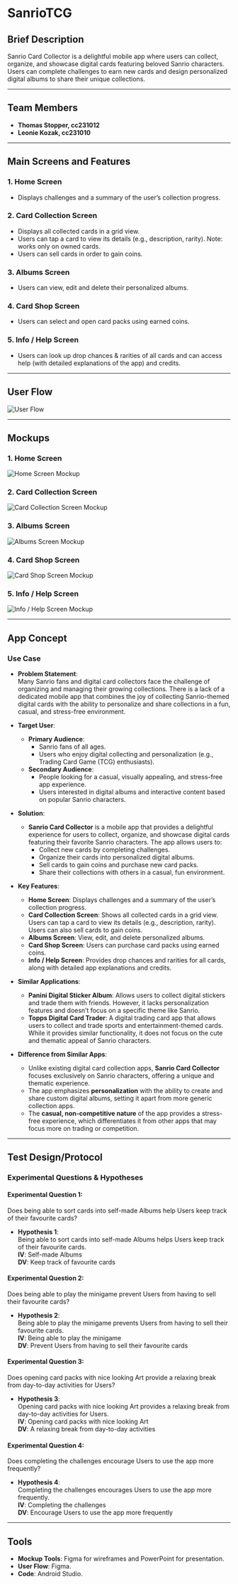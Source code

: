 # SanrioTCG

## Brief Description
Sanrio Card Collector is a delightful mobile app where users can collect, organize, and showcase digital cards featuring beloved Sanrio characters. Users can complete challenges to earn new cards and design personalized digital albums to share their unique collections.

---

## Team Members
- **Thomas Stopper, cc231012**  
- **Leonie Kozak, cc231010**

---

## Main Screens and Features

### 1. Home Screen
- Displays challenges and a summary of the user’s collection progress.

### 2. Card Collection Screen
- Displays all collected cards in a grid view.
- Users can tap a card to view its details (e.g., description, rarity). Note: works only on owned cards.
- Users can sell cards in order to gain coins.

### 3. Albums Screen
- Users can view, edit and delete their personalized albums.

### 4. Card Shop Screen
- Users can select and open card packs using earned coins.

### 5. Info / Help Screen
- Users can look up drop chances & rarities of all cards and can access help (with detailed explanations of the app) and credits.

---

## User Flow
![User Flow](app/src/main/java/at/ac/fhstp/sanriotcg/images/user_flow.png)

---

## Mockups

### 1. Home Screen
![Home Screen Mockup](app/src/main/java/at/ac/fhstp/sanriotcg/images/home_screen_mockup.png)

### 2. Card Collection Screen
![Card Collection Screen Mockup](app/src/main/java/at/ac/fhstp/sanriotcg/images/card_collection_mockup.png)

### 3. Albums Screen
![Albums Screen Mockup](app/src/main/java/at/ac/fhstp/sanriotcg/images/albums_screen_mockup.png)

### 4. Card Shop Screen
![Card Shop Screen Mockup](app/src/main/java/at/ac/fhstp/sanriotcg/images/card_shop_mockup.png)

### 5. Info / Help Screen
![Info / Help Screen Mockup](app/src/main/java/at/ac/fhstp/sanriotcg/images/info_mockup.png)

---

## App Concept

### Use Case
- **Problem Statement**:  
  Many Sanrio fans and digital card collectors face the challenge of organizing and managing their growing collections. There is a lack of a dedicated mobile app that combines the joy of collecting Sanrio-themed digital cards with the ability to personalize and share collections in a fun, casual, and stress-free environment.
  
- **Target User**:  
  - **Primary Audience**:  
    - Sanrio fans of all ages.  
    - Users who enjoy digital collecting and personalization (e.g., Trading Card Game (TCG) enthusiasts).
  - **Secondary Audience**:  
    - People looking for a casual, visually appealing, and stress-free app experience.
    - Users interested in digital albums and interactive content based on popular Sanrio characters.

- **Solution**:  
  - **Sanrio Card Collector** is a mobile app that provides a delightful experience for users to collect, organize, and showcase digital cards featuring their favorite Sanrio characters. The app allows users to:
    - Collect new cards by completing challenges.
    - Organize their cards into personalized digital albums.
    - Sell cards to gain coins and purchase new card packs.
    - Share their collections with others in a casual, fun environment.

- **Key Features**:
  - **Home Screen**: Displays challenges and a summary of the user’s collection progress.
  - **Card Collection Screen**: Shows all collected cards in a grid view. Users can tap a card to view its details (e.g., description, rarity). Users can also sell cards to gain coins.
  - **Albums Screen**: View, edit, and delete personalized albums.
  - **Card Shop Screen**: Users can purchase card packs using earned coins.
  - **Info / Help Screen**: Provides drop chances and rarities for all cards, along with detailed app explanations and credits.

- **Similar Applications**:
  - **Panini Digital Sticker Album**: Allows users to collect digital stickers and trade them with friends. However, it lacks personalization features and doesn’t focus on a specific theme like Sanrio.
  - **Topps Digital Card Trader**: A digital trading card app that allows users to collect and trade sports and entertainment-themed cards. While it provides similar functionality, it does not focus on the cute and thematic appeal of Sanrio characters.
  
- **Difference from Similar Apps**:
  - Unlike existing digital card collection apps, **Sanrio Card Collector** focuses exclusively on Sanrio characters, offering a unique and thematic experience.
  - The app emphasizes **personalization** with the ability to create and share custom digital albums, setting it apart from more generic collection apps.
  - The **casual, non-competitive nature** of the app provides a stress-free experience, which differentiates it from other apps that may focus more on trading or competition.

---

## Test Design/Protocol

### Experimental Questions & Hypotheses

#### Experimental Question 1:
Does being able to sort cards into self-made Albums help Users keep track of their favourite cards?

- **Hypothesis 1**:  
  Being able to sort cards into self-made Albums helps Users keep track of their favourite cards.  
  **IV**: Self-made Albums  
  **DV**: Keep track of favourite cards

#### Experimental Question 2:
Does being able to play the minigame prevent Users from having to sell their favourite cards?

- **Hypothesis 2**:  
  Being able to play the minigame prevents Users from having to sell their favourite cards.  
  **IV**: Being able to play the minigame  
  **DV**: Prevent Users from having to sell their favourite cards

#### Experimental Question 3:
Does opening card packs with nice looking Art provide a relaxing break from day-to-day activities for Users?

- **Hypothesis 3**:  
  Opening card packs with nice looking Art provides a relaxing break from day-to-day activities for Users.  
  **IV**: Opening card packs with nice looking Art  
  **DV**: A relaxing break from day-to-day activities

#### Experimental Question 4:
Does completing the challenges encourage Users to use the app more frequently?

- **Hypothesis 4**:  
  Completing the challenges encourages Users to use the app more frequently.  
  **IV**: Completing the challenges  
  **DV**: Encourage Users to use the app more frequently

---

## Tools
- **Mockup Tools**: Figma for wireframes and PowerPoint for presentation.
- **User Flow**: Figma.
- **Code**: Android Studio.
